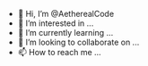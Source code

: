 - 👋 Hi, I’m @AetherealCode
- 👀 I’m interested in ...
- 🌱 I’m currently learning ...
- 💞️ I’m looking to collaborate on ...
- 📫 How to reach me ...

<!---
AetherealCode/AetherealCode is a ✨ special ✨ repository because its `README.md` (this file) appears on your GitHub profile.
You can click the Preview link to take a look at your changes.
--->
